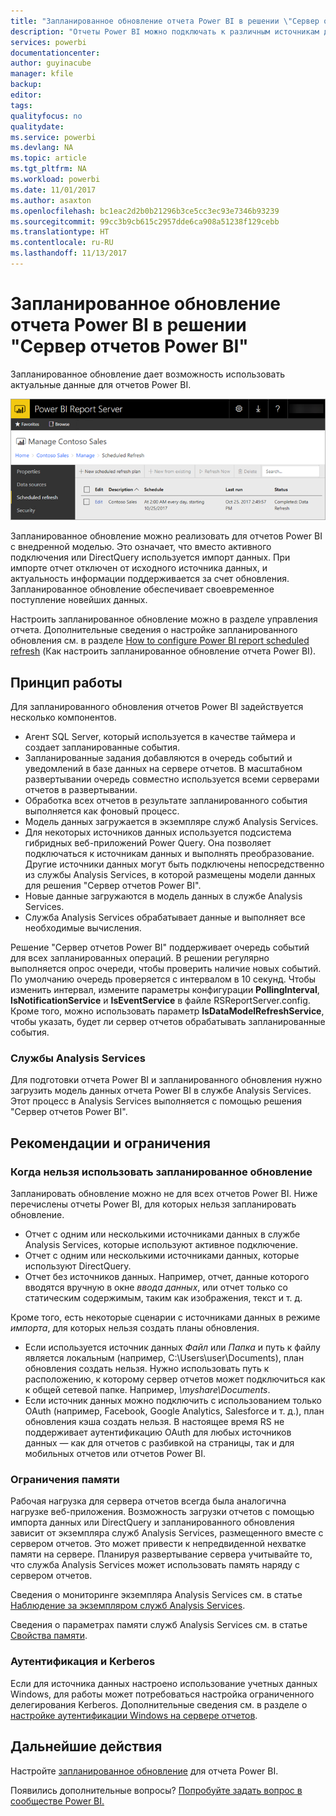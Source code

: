 ```yaml
---
title: "Запланированное обновление отчета Power BI в решении \"Сервер отчетов Power BI\""
description: "Отчеты Power BI можно подключать к различным источникам данных. В зависимости от способа использования данных доступны различные источники данных."
services: powerbi
documentationcenter: 
author: guyinacube
manager: kfile
backup: 
editor: 
tags: 
qualityfocus: no
qualitydate: 
ms.service: powerbi
ms.devlang: NA
ms.topic: article
ms.tgt_pltfrm: NA
ms.workload: powerbi
ms.date: 11/01/2017
ms.author: asaxton
ms.openlocfilehash: bc1eac2d2b0b21296b3ce5cc3ec93e7346b93239
ms.sourcegitcommit: 99cc3b9cb615c2957dde6ca908a51238f129cebb
ms.translationtype: HT
ms.contentlocale: ru-RU
ms.lasthandoff: 11/13/2017
---
```

# <a name="power-bi-report-scheduled-refresh-in-power-bi-report-server"></a>Запланированное обновление отчета Power BI в решении "Сервер отчетов Power BI"
Запланированное обновление дает возможность использовать актуальные данные для отчетов Power BI.

![Запланированное обновление в пределах решения "Сервер отчетов Power BI"](media/scheduled-refresh/scheduled-refresh-success.png)

Запланированное обновление можно реализовать для отчетов Power BI с внедренной моделью. Это означает, что вместо активного подключения или DirectQuery используется импорт данных. При импорте отчет отключен от исходного источника данных, и актуальность информации поддерживается за счет обновления. Запланированное обновление обеспечивает своевременное поступление новейших данных.

Настроить запланированное обновление можно в разделе управления отчета. Дополнительные сведения о настройке запланированного обновления см. в разделе [How to configure Power BI report scheduled refresh](configure-scheduled-refresh.md) (Как настроить запланированное обновление отчета Power BI).

## <a name="how-this-works"></a>Принцип работы
Для запланированного обновления отчетов Power BI задействуется несколько компонентов.

* Агент SQL Server, который используется в качестве таймера и создает запланированные события.
* Запланированные задания добавляются в очередь событий и уведомлений в базе данных на сервере отчетов. В масштабном развертывании очередь совместно используется всеми серверами отчетов в развертывании.
* Обработка всех отчетов в результате запланированного события выполняется как фоновый процесс.
* Модель данных загружается в экземпляре служб Analysis Services.
* Для некоторых источников данных используется подсистема гибридных веб-приложений Power Query. Она позволяет подключаться к источникам данных и выполнять преобразование. Другие источники данных могут быть подключены непосредственно из службы Analysis Services, в которой размещены модели данных для решения "Сервер отчетов Power BI".
* Новые данные загружаются в модель данных в службе Analysis Services.
* Служба Analysis Services обрабатывает данные и выполняет все необходимые вычисления.

Решение "Сервер отчетов Power BI" поддерживает очередь событий для всех запланированных операций. В решении регулярно выполняется опрос очереди, чтобы проверить наличие новых событий. По умолчанию очередь проверяется с интервалом в 10 секунд. Чтобы изменить интервал, измените параметры конфигурации **PollingInterval**, **IsNotificationService** и **IsEventService** в файле RSReportServer.config. Кроме того, можно использовать параметр **IsDataModelRefreshService**, чтобы указать, будет ли сервер отчетов обрабатывать запланированные события.

### <a name="analysis-services"></a>Службы Analysis Services
Для подготовки отчета Power BI и запланированного обновления нужно загрузить модель данных отчета Power BI в службе Analysis Services. Этот процесс в Analysis Services выполняется с помощью решения "Сервер отчетов Power BI".

## <a name="considerations-and-limitations"></a>Рекомендации и ограничения
### <a name="when-scheduled-refresh-cant-be-used"></a>Когда нельзя использовать запланированное обновление
Запланировать обновление можно не для всех отчетов Power BI. Ниже перечислены отчеты Power BI, для которых нельзя запланировать обновление.

* Отчет с одним или несколькими источниками данных в службе Analysis Services, которые используют активное подключение.
* Отчет с одним или несколькими источниками данных, которые используют DirectQuery.
* Отчет без источников данных. Например, отчет, данные которого вводятся вручную в окне *ввода данных*, или отчет только со статическим содержимым, таким как изображения, текст и т. д.

Кроме того, есть некоторые сценарии с источниками данных в режиме *импорта*, для которых нельзя создать планы обновления.

* Если используется источник данных *Файл* или *Папка* и путь к файлу является локальным (например, C:\Users\user\Documents), план обновления создать нельзя. Нужно использовать путь к расположению, к которому сервер отчетов может подключиться как к общей сетевой папке. Например, *\\myshare\Documents*.
* Если источник данных можно подключить с использованием только OAuth (например, Facebook, Google Analytics, Salesforce и т. д.), план обновления кэша создать нельзя. В настоящее время RS не поддерживает аутентификацию OAuth для любых источников данных — как для отчетов с разбивкой на страницы, так и для мобильных отчетов или отчетов Power BI.

### <a name="memory-limits"></a>Ограничения памяти
Рабочая нагрузка для сервера отчетов всегда была аналогична нагрузке веб-приложения. Возможность загрузки отчетов с помощью импорта данных или DirectQuery и запланированного обновления зависит от экземпляра служб Analysis Services, размещенного вместе с сервером отчетов. Это может привести к непредвиденной нехватке памяти на сервере. Планируя развертывание сервера учитывайте то, что служба Analysis Services может использовать память наряду с сервером отчетов.

Сведения о мониторинге экземпляра Analysis Services см. в статье [Наблюдение за экземпляром служб Analysis Services](https://docs.microsoft.com/sql/analysis-services/instances/monitor-an-analysis-services-instance).

Сведения о параметрах памяти служб Analysis Services см. в статье [Свойства памяти](https://docs.microsoft.com/sql/analysis-services/server-properties/memory-properties).

### <a name="authentication-and-kerberos"></a>Аутентификация и Kerberos
Если для источника данных настроено использование учетных данных Windows, для работы может потребоваться настройка ограниченного делегирования Kerberos. Дополнительные сведения см. в разделе о [настройке аутентификации Windows на сервере отчетов](https://docs.microsoft.com/sql/reporting-services/security/configure-windows-authentication-on-the-report-server).

## <a name="next-steps"></a>Дальнейшие действия
Настройте [запланированное обновление](configure-scheduled-refresh.md) для отчета Power BI.

Появились дополнительные вопросы? [Попробуйте задать вопрос в сообществе Power BI.](https://community.powerbi.com/)

